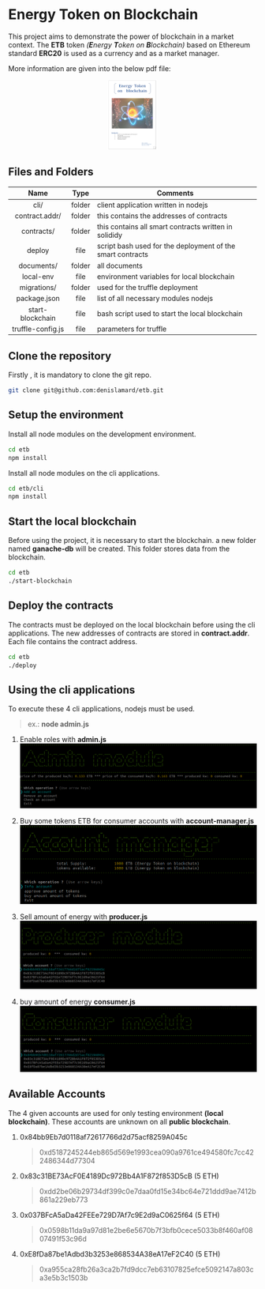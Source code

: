 # Energy Token on Blockchain

This project aims to demonstrate the power of blockchain in a market context. The **ETB** token *(**E**nergy **T**oken on **B**lockchain)* based on Ethereum standard **ERC20** is used as a currency and as a market manager.

More information are given into the below pdf file:
[<p align="center"><img src="https://raw.githubusercontent.com/denislamard/etb/main/img/pdf.png"></p>](https://github.com/denislamard/etb/blob/main/Denis_LAMARD_EnergyTokenOnBlockchain.pdf)

## Files and Folders

| Name          | Type           | Comments  |
|:-------------:|:--------------:| --------|
|cli/|folder|client application written in nodejs|
|contract.addr/|folder|this contains the addresses of contracts|
|contracts/|folder|this contains all smart contracts written in solididy|
|deploy|file|script bash used for the deployment of the smart contracts|
|documents/|folder|all documents|
|local-env|file|environment variables for local blockchain|
|migrations/|folder|used for the truffle deployment|
|package.json|file|list of all necessary modules nodejs|
|start-blockchain|file|bash script used to start the local blockchain|
|truffle-config.js|file|parameters for truffle|

## Clone the repository
Firstly , it is mandatory to clone the git repo.
```bash
git clone git@github.com:denislamard/etb.git
```
## Setup the environment
Install all node modules on the development environment.
```bash
cd etb
npm install
```

Install all node modules on the cli applications.
```bash
cd etb/cli
npm install
```

## Start the local blockchain
Before using the project, it is necessary to start the blockchain. a new folder named **ganache-db** will be created. This folder stores data from the blockchain.
```bash
cd etb
./start-blockchain
```

## Deploy the contracts
The contracts must be deployed on the local blockchain before using the cli applications. The new addresses of contracts are stored in **contract.addr**. Each file contains the contract address.
```bash
cd etb
./deploy
```

## Using the cli applications
To execute these 4 cli applications, nodejs must be used.
> ex.: **node admin.js**

1. Enable roles with **admin.js**
![alt admin](https://raw.githubusercontent.com/denislamard/etb/main/img/admin.png)

2. Buy some tokens ETB for consumer accounts with **account-manager.js**
![alt admin](https://raw.githubusercontent.com/denislamard/etb/main/img/account-manager.png)

3. Sell amount of energy with **producer.js**
![alt admin](https://raw.githubusercontent.com/denislamard/etb/main/img/producer.png)

4. buy amount of energy **consumer.js**
![alt admin](https://raw.githubusercontent.com/denislamard/etb/main/img/consumer.png)

## Available Accounts
The 4 given accounts are used for only testing environment **(local blockchain)**.  These accounts are unknown on all **public blockchain**.

1. 0x84bb9Eb7d0118af72617766d2d75acf8259A045c
	> 0xd5187245244eb865d569e1993cea090a9761ce494580fc7cc422486344d77304

2. 0x83c31BE73AcF0E4189Dc972Bb4A1F872f853D5cB (5 ETH)
	> 0xdd2be06b29734df399c0e7daa0fd15e34bc64e721ddd9ae7412b861a229eb773

3. 0x037BFcA5aDa42FEEe729D7Af7c9E2d9aC0625f64 (5 ETH)
	> 0x0598b11da9a97d81e2be6e5670b7f3bfb0cece5033b8f460af0807491f53c96d

4. 0xE8fDa87be1Adbd3b3253e868534A38eA17eF2C40 (5 ETH)
	> 0xa955ca28fb26a3ca2b7fd9dcc7eb63107825efce5092147a803ca3e5b3c1503b
	
